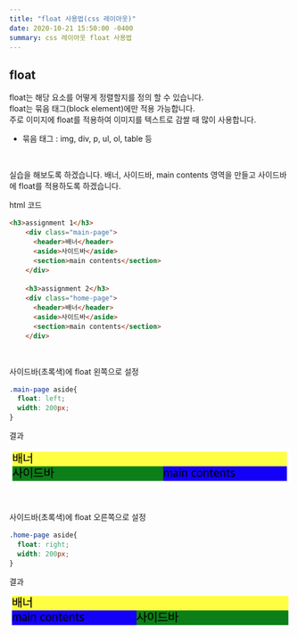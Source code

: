 ```yaml
---
title: "float 사용법(css 레이아웃)"
date: 2020-10-21 15:50:00 -0400
summary: css 레이아웃 float 사용법
---
```


## float
float는 해당 요소를 어떻게 정렬할지를 정의 할 수 있습니다.  
float는 묶음 태그(block element)에만 적용 가능합니다.  
주로 이미지에 float를 적용하여 이미지를 텍스트로 감쌀 때 많이 사용합니다.  
* 묶음 태그 : img, div, p, ul, ol, table 등

<br>

실습을 해보도록 하겠습니다.
배너, 사이드바, main contents 영역을 만들고 사이드바에 float를 적용하도록 하겠습니다.  

html 코드

```html
<h3>assignment 1</h3>
    <div class="main-page">
      <header>배너</header>
      <aside>사이드바</aside>
      <section>main contents</section>
    </div>
    
    <h3>assignment 2</h3>
    <div class="home-page">
      <header>배너</header>
      <aside>사이드바</aside>
      <section>main contents</section>
    </div>
```

<br>

사이드바(초록색)에 float 왼쪽으로 설정

```css
.main-page aside{
  float: left;
  width: 200px;
}
```
결과

![image](../img/2020-10-21/float1.png)

<br>

사이드바(초록색)에 float 오른쪽으로 설정
```css
.home-page aside{
  float: right;
  width: 200px;
}
```
결과

![image](../img/2020-10-21/float2.png)
